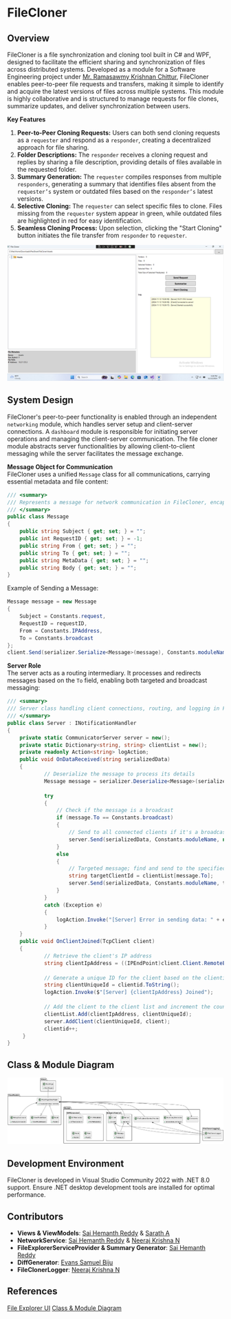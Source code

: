 # FileCloner

## Overview
FileCloner is a file synchronization and cloning tool built in C# and WPF, designed to facilitate the efficient sharing and synchronization of files across distributed systems. Developed as a module for a Software Engineering project under [Mr. Ramasawmy Krishnan Chittur](https://github.com/chittur), FileCloner enables peer-to-peer file requests and transfers, making it simple to identify and acquire the latest versions of files across multiple systems. This module is highly collaborative and is structured to manage requests for file clones, summarize updates, and deliver synchronization between users.

**Key Features**
1. **Peer-to-Peer Cloning Requests:** Users can both send cloning requests as a `requester` and respond as a `responder`, creating a decentralized approach for file sharing.
2. **Folder Descriptions:** The `responder` receives a cloning request and replies by sharing a file description, providing details of files available in the requested folder.
3. **Summary Generation:** The `requester` compiles responses from multiple `responders`, generating a summary that identifies files absent from the `requester’s` system or outdated files based on the `responder’s` latest versions.
4. **Selective Cloning:** The `requester` can select specific files to clone. Files missing from the `requester` system appear in green, while outdated files are highlighted in red for easy identification.
5. **Seamless Cloning Process:** Upon selection, clicking the "Start Cloning" button initiates the file transfer from `responder` to `requester`.

![File Cloner UI](./UI.png "File Cloner UI")

## System Design 
FileCloner's peer-to-peer functionality is enabled through an independent `networking` module, which handles server setup and client-server connections. A `dashboard` module is responsible for initiating server operations and managing the client-server communication. The file cloner module abstracts server functionalities by allowing client-to-client messaging while the server facilitates the message exchange.

**Message Object for Communication**  
FileCloner uses a unified `Message` class for all communications, carrying essential metadata and file content:

```csharp
/// <summary>
/// Represents a message for network communication in FileCloner, encapsulating metadata and content.
/// </summary>
public class Message
{
    public string Subject { get; set; } = "";
    public int RequestID { get; set; } = -1;
    public string From { get; set; } = "";
    public string To { get; set; } = "";
    public string MetaData { get; set; } = "";
    public string Body { get; set; } = "";
}
```

Example of Sending a Message:
```csharp
Message message = new Message
{
    Subject = Constants.request,
    RequestID = requestID,
    From = Constants.IPAddress,
    To = Constants.broadcast
};
client.Send(serializer.Serialize<Message>(message), Constants.moduleName, null);
```

**Server Role**  
The server acts as a routing intermediary. It processes and redirects messages based on the `To` field, enabling both targeted and broadcast messaging:

```csharp
/// <summary>
/// Server class handling client connections, routing, and logging in FileCloner.
/// </summary>
public class Server : INotificationHandler
{
    private static CommunicatorServer server = new();
    private static Dictionary<string, string> clientList = new();
    private readonly Action<string> logAction;
    public void OnDataReceived(string serializedData)
    {
            // Deserialize the message to process its details
            Message message = serializer.Deserialize<Message>(serializedData);

            try
            {
                // Check if the message is a broadcast
                if (message.To == Constants.broadcast)
                {
                    // Send to all connected clients if it's a broadcast
                    server.Send(serializedData, Constants.moduleName, null);
                }
                else
                {
                    // Targeted message; find and send to the specified client
                    string targetClientId = clientList[message.To];
                    server.Send(serializedData, Constants.moduleName, targetClientId);
                }
            }
            catch (Exception e)
            {
                logAction.Invoke("[Server] Error in sending data: " + e.Message);
            }
    }
    public void OnClientJoined(TcpClient client)
    {
            // Retrieve the client's IP address
            string clientIpAddress = ((IPEndPoint)client.Client.RemoteEndPoint).Address.ToString();

            // Generate a unique ID for the client based on the clientid counter
            string clientUniqueId = clientid.ToString();
            logAction.Invoke($"[Server] {clientIpAddress} Joined");

            // Add the client to the client list and increment the counter
            clientList.Add(clientIpAddress, clientUniqueId);
            server.AddClient(clientUniqueId, client);
            clientid++;
     }
}
```

## Class & Module Diagram 
![Class and Module Diagram](./module_and_class_diagram.png "Class & Module Diagram")

## Development Environment
FileCloner is developed in Visual Studio Community 2022 with .NET 8.0 support. Ensure .NET desktop development tools are installed for optimal performance.

## Contributors 
- **Views & ViewModels**: [Sai Hemanth Reddy](https://github.com/dshreddy) & [Sarath A](https://github.com/sarath-a-12)
- **NetworkService**: [Sai Hemanth Reddy](https://github.com/dshreddy) & [Neeraj Krishna N](https://github.com/nnk03)
- **FileExplorerServiceProvider & Summary Generator**: [Sai Hemanth Reddy](https://github.com/dshreddy)
- **DiffGenerator**: [Evans Samuel Biju](https://github.com/Samuel7Evans7Ph)
- **FileClonerLogger**: [Neeraj Krishna N](https://github.com/nnk03)

## References
[File Explorer UI](https://github.com/felloBonello/FileExplorer/tree/master)
[Class & Module Diagram](https://plantuml.com/)

